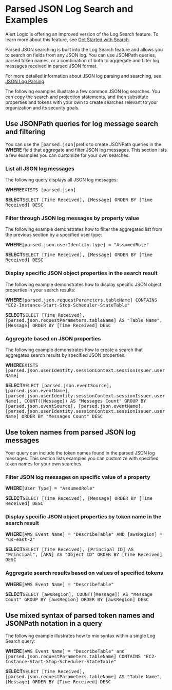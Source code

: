 # Parsed JSON Log Search and Examples

Alert Logic is offering an improved version of the Log Search feature. To learn more about this feature, see [Get Started with Search](../../get-started/search-a.md).

Parsed JSON searching is built into the Log Search feature and allows you to search on fields from any JSON log. You can use JSONPath queries, parsed token names, or a combination of both to aggregate and filter log messages received in parsed JSON format.

For more detailed information about JSON log parsing and searching, see [JSON Log Parsing](https://support.alertlogic.com/hc/en-us/articles/360027305271-JSON-Log-Parsing).

The following examples illustrate a few common JSON log searches. You can copy the search and projection statements, and then substitute properties and tokens with your own to create searches relevant to your organization and its security goals.

## Use JSONPath queries for log message search and filtering

You can use the <kbd>[parsed.json]</kbd>prefix to create JSONPath queries in the **WHERE** field that aggregate and filter JSON log messages. This section lists a few examples you can customize for your own searches.

### List all JSON log messages

The following query displays all JSON log messages:

**WHERE**<kbd>EXISTS [parsed.json]</kbd>

**SELECT**<kbd>SELECT [Time Received], [Message] ORDER BY [Time Received] DESC</kbd>

### Filter through JSON log messages by property value

The following example demonstrates how to filter the aggregated list from the previous section by a specified user type:

**WHERE**<kbd>[parsed.json.userIdentity.type] = "AssumedRole"</kbd>

**SELECT**<kbd>SELECT [Time Received], [Message] ORDER BY [Time Received] DESC</kbd>

### Display specific JSON object properties in the search result

The following example demonstrates how to display specific JSON object properties in your search results:

**WHERE**<kbd>[parsed.json.requestParameters.tableName] CONTAINS "EC2-Instance-Start-Stop-Scheduler-StateTable"</kbd>

**SELECT**<kbd>SELECT [Time Received], [parsed.json.requestParameters.tableName] AS "Table Name", [Message] ORDER BY [Time Received] DESC</kbd>

### Aggregate based on JSON properties

The following example demonstrates how to create a search that aggregates search results by specified JSON properties:

**WHERE**<kbd>EXISTS [parsed.json.userIdentity.sessionContext.sessionIssuer.userName]</kbd>

**SELECT**<kbd>SELECT [parsed.json.eventSource], [parsed.json.eventName], [parsed.json.userIdentity.sessionContext.sessionIssuer.userName], COUNT([Message]) AS "Messages Count" GROUP BY [parsed.json.eventSource], [parsed.json.eventName], [parsed.json.userIdentity.sessionContext.sessionIssuer.userName] ORDER BY "Messages Count" DESC</kbd>

## Use token names from parsed JSON log messages

Your query can include the token names found in the parsed JSON log messages. This section lists examples you can customize with specified token names for your own searches.

### Filter JSON log messages on specific value of a property

**WHERE**<kbd>[User Type] = "AssumedRole"</kbd>

**SELECT**<kbd>SELECT [Time Received], [Message] ORDER BY [Time Received] DESC</kbd>

### Display specific JSON object properties by token name in the search result 

**WHERE**<kbd>[AWS Event Name] = "DescribeTable" AND [awsRegion] = "us-east-2"</kbd>

**SELECT**<kbd>SELECT [Time Received], [Principal ID] AS "Principal", [ARN] AS "Object ID" ORDER BY [Time Received] DESC</kbd>

### Aggregate search results based on values of specified tokens

**WHERE**<kbd>[AWS Event Name] = "DescribeTable"</kbd>

**SELECT**<kbd>SELECT [awsRegion], COUNT([Message]) AS "Message Count" GROUP BY [awsRegion] ORDER BY [awsRegion] DESC</kbd>

## Use mixed syntax of parsed token names and JSONPath notation in a query

The following example illustrates how to mix syntax within a single Log Search query:

**WHERE**<kbd>[AWS Event Name] = "DescribeTable" and [parsed.json.requestParameters.tableName] CONTAINS "EC2-Instance-Start-Stop-Scheduler-StateTable"</kbd>

**SELECT**<kbd>SELECT [Time Received], [parsed.json.requestParameters.tableName] AS "Table Name", [Message] ORDER BY [Time Received] DESC</kbd>
